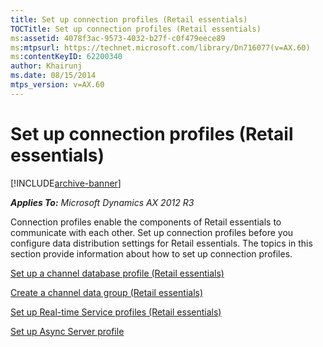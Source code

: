 ```yaml
---
title: Set up connection profiles (Retail essentials)
TOCTitle: Set up connection profiles (Retail essentials)
ms:assetid: 4078f3ac-9573-4032-b27f-c0f479eece89
ms:mtpsurl: https://technet.microsoft.com/library/Dn716077(v=AX.60)
ms:contentKeyID: 62200340
author: Khairunj
ms.date: 08/15/2014
mtps_version: v=AX.60
---
```


# Set up connection profiles (Retail essentials) 


[!INCLUDE[archive-banner](includes/archive-banner.md)]


_**Applies To:** Microsoft Dynamics AX 2012 R3_

Connection profiles enable the components of Retail essentials to communicate with each other. Set up connection profiles before you configure data distribution settings for Retail essentials. The topics in this section provide information about how to set up connection profiles.

[Set up a channel database profile (Retail essentials)](set-up-a-channel-database-profile-retail-essentials.md)

[Create a channel data group (Retail essentials)](create-a-channel-data-group-retail-essentials.md)

[Set up Real-time Service profiles (Retail essentials)](set-up-real-time-service-profiles-retail-essentials.md)

[Set up Async Server profile](set-up-async-server-profile.md)

  


